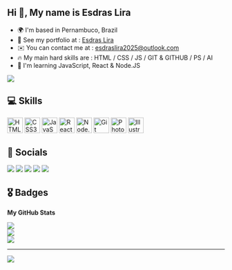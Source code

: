 ## Hi 👋, My name is Esdras Lira

* 🌍  I'm based in Pernambuco, Brazil
* 💼  See my portfolio at : [Esdras Lira]()
* ✉️  You can contact me at : [esdraslira2025@outlook.com](mailto:esdraslira2025@outlook.com)
* 🔥   My main hard skills are : HTML / CSS / JS / GIT & GITHUB / PS / AI
* 🧠  I'm learning JavaScript, React & Node.JS

<a href="https://www.github.com/eynng" target="_blank" rel="noreferrer"><img
src="https://img.shields.io/github/followers/Eynng?logo=github&style=for-the-badge&color=0891b2&labelColor=1c1917" /></a>
## 💻 Skills
<p align="left">

  <a rel= "stylesheet" type='text/css' href="https://developer.mozilla.org/pt-BR/docs/Web/HTML" target="blank"><img src="https://cdn.jsdelivr.net/gh/devicons/devicon@latest/icons/html5/html5-plain.svg" width="36" height="36" alt="HTML5"/></a>
  <a rel= "stylesheet" type='text/css' href="https://developer.mozilla.org/pt-BR/docs/Web/CSS" target="blank"><img src="https://cdn.jsdelivr.net/gh/devicons/devicon@latest/icons/css3/css3-plain.svg" width="36" height="36" alt="CSS3"/></a>
  <a rel= "stylesheet" type='text/css' href="https://developer.mozilla.org/pt-BR/docs/Web/JavaScript" target="blank"><img src="https://cdn.jsdelivr.net/gh/devicons/devicon@latest/icons/javascript/javascript-plain.svg" height="36" alt="JavaScript"/></a>
  <a rel= "stylesheet" type='text/css' href="https://react.dev/" target="blank">
<img src="https://cdn.jsdelivr.net/gh/devicons/devicon@latest/icons/react/react-original.svg" width="36" alt="React"/></a>
  <a rel= "stylesheet" type='text/css' href="https://nodejs.org/pt" target="blank"><img src="https://cdn.jsdelivr.net/gh/devicons/devicon@latest/icons/nodejs/nodejs-plain.svg" width="36" height="36" alt="Node.js"/></a>
  <a rel= "stylesheet" type='text/css' href="https://git-scm.com/" target="blank"><img src="https://cdn.jsdelivr.net/gh/devicons/devicon@latest/icons/git/git-original.svg" width="36" height="36" alt="Git"/></a>
  <a rel= "stylesheet" type='text/css' href="https://cdn.jsdelivr.net/gh/devicons/devicon@latest/devicon.min.css" target="blank"><img src="https://cdn.jsdelivr.net/gh/devicons/devicon@latest/icons/photoshop/photoshop-original.svg" width="36" height="36" alt="Photoshop"/></a>
  <a rel= "stylesheet" type='text/css' href="https://cdn.jsdelivr.net/gh/devicons/devicon@latest/devicon.min.css" target="blank"><img src="https://cdn.jsdelivr.net/gh/devicons/devicon@latest/icons/illustrator/illustrator-original.svg" width="36" height="36" alt="Illustrator"/></a>
</p>

## 📱 Socials

<div> 
 <a href="https://github.com/Eynng" target="_blank"><img src="https://img.shields.io/badge/Github-%23333?style=for-the-badge&logo=github&logoColor=white" target="_blank"></a>
 <a href="https://www.linkedin.com/in/esdras-lira-058b9117b/" target="_blank"><img src="https://img.shields.io/badge/-LinkedIn-%230077B5?style=for-the-badge&logo=linkedin&logoColor=white" target="_blank"></a> 
 <a href="https://www.instagram.com/eynng.dev?igsh=ZmFpNzZ2cG1uaDcy" target="_blank"><img src="https://img.shields.io/badge/-Instagram-%23E4405F?style=for-the-badge&logo=instagram&logoColor=white" target="_blank"></a>
 <a href="https://discord.gg/PPUQ2Qgz" target="_blank"><img src="https://img.shields.io/badge/Discord-7289DA?style=for-the-badge&logo=discord&logoColor=white" target="_blank"></a> 
 <a href = "mailto:esdraslira2025@outlook.com"><img src="https://img.shields.io/badge/-Gmail-FF0000?style=for-the-badge&logo=gmail&logoColor=white" target="_blank"></a>
</div>

## 🎖 Badges

<b>My GitHub Stats</b>

![](https://github-readme-streak-stats.herokuapp.com/?user=Eynng&theme=dark&hide_border=false)<br/>
![](https://github-readme-stats.vercel.app/api?username=Eynng&theme=dark&hide_border=false&include_all_commits=false&count_private=false)<br/>
![](https://github-readme-stats.vercel.app/api/top-langs/?username=Eynng&theme=dark&hide_border=false&include_all_commits=false&count_private=false&layout=compact)

---
[![](https://visitcount.itsvg.in/api?id=Eynng&icon=0&color=0)](https://visitcount.itsvg.in)
